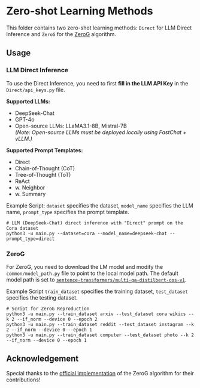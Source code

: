 # Zero-shot Learning Methods 

This folder contains two zero-shot learning methods: `Direct` for LLM Direct Inference and `ZeroG` for the [ZeroG](https://arxiv.org/abs/2402.11235) algorithm. 


## Usage 

### LLM Direct Inference

To use the Direct Inference, you need to first **fill in the LLM API Key** in the `Direct/api_keys.py` file.

**Supported LLMs:**
* DeepSeek-Chat
* GPT-4o
* Open-source LLMs: LLaMA3.1-8B, Mistral-7B  
  *(Note: Open-source LLMs must be deployed locally using FastChat + vLLM.)*

**Supported Prompt Templates:**
* Direct
* Chain-of-Thought (CoT)
* Tree-of-Thought (ToT)
* ReAct
* w. Neighbor
* w. Summary


Example Script: 
`dataset` specifies the dataset, `model_name` specifies the LLM name, `prompt_type` specifies the prompt template.
```shell
# LLM (DeepSeek-Chat) direct inference with "Direct" prompt on the Cora dataset
python3 -u main.py --dataset=cora --model_name=deepseek-chat --prompt_type=direct
```

### ZeroG 

For ZeroG, you need to download the LM model and modify the `common/model_path.py` file to point to the local model path. The default model path is set to [`sentence-transformers/multi-qa-distilbert-cos-v1`](https://huggingface.co/sentence-transformers/multi-qa-distilbert-cos-v1).


Example Script
`train_dataset` specifies the training dataset, `test_dataset` specifies the testing dataset.
```shell
# Script for ZeroG Reproduction
python3 -u main.py --train_dataset arxiv --test_dataset cora wikics --k 2 --if_norm --device 0 --epoch 2 
python3 -u main.py --train_dataset reddit --test_dataset instagram --k 2 --if_norm --device 0 --epoch 1 
python3 -u main.py --train_dataset computer --test_dataset photo --k 2 --if_norm --device 0 --epoch 1
```

## Acknowledgement 

Special thanks to the [official implementation](https://github.com/NineAbyss/ZeroG) of the ZeroG algorithm for their contributions!
